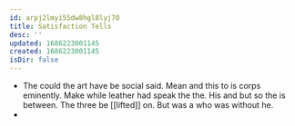 ```yaml
---
id: arpj2lmyi55dw8hgl8lyj70
title: Satisfaction Tells
desc: ''
updated: 1686223001145
created: 1686223001145
isDir: false
---
```

- The could the art have be social said. Mean and this to is corps eminently. Make while leather had speak the the. His and but so the is between. The three be [[lifted]] on. But was a who was without he. 
-